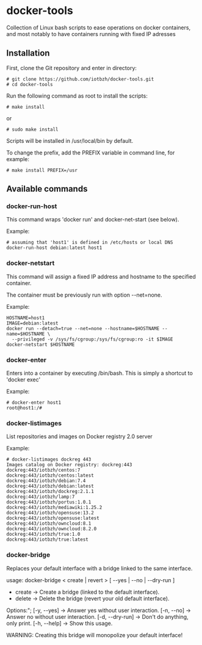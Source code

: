 # docker-tools
Collection of Linux bash scripts to ease operations on docker containers, and most notably to have containers running with fixed IP adresses

## Installation

First, clone the Git repository and enter in directory:
```
# git clone https://github.com/iotbzh/docker-tools.git
# cd docker-tools
```

Run the following command as root to install the scripts:
```
# make install
```
or
```
# sudo make install
```

Scripts will be installed in /usr/local/bin by default. 

To change the prefix, add the PREFIX variable in command line, for example:
```
# make install PREFIX=/usr
```

## Available commands

### docker-run-host
This command wraps 'docker run' and docker-net-start (see below).

Example:
```
# assuming that 'host1' is defined in /etc/hosts or local DNS
docker-run-host debian:latest host1
```

### docker-netstart
This command will assign a fixed IP address and hostname to the specified container. 

The container must be previously run with option --net=none.

Example:
```
HOSTNAME=host1
IMAGE=debian:latest
docker run --detach=true --net=none --hostname=$HOSTNAME --name=$HOSTNAME \
  --privileged -v /sys/fs/cgroup:/sys/fs/cgroup:ro -it $IMAGE
docker-netstart $HOSTNAME
```

### docker-enter
Enters into a container by executing /bin/bash. This is simply a shortcut to 'docker exec'

Example:
```
# docker-enter host1
root@host1:/#
```

### docker-listimages
List repositories and images on Docker registry 2.0 server

Example:
```
# docker-listimages dockreg 443
Images catalog on Docker registry: dockreg:443
dockreg:443/iotbzh/centos:7
dockreg:443/iotbzh/centos:latest
dockreg:443/iotbzh/debian:7.4
dockreg:443/iotbzh/debian:latest
dockreg:443/iotbzh/dockreg:2.1.1
dockreg:443/iotbzh/lamp:7
dockreg:443/iotbzh/portus:1.0.1
dockreg:443/iotbzh/mediawiki:1.25.2
dockreg:443/iotbzh/opensuse:13.2
dockreg:443/iotbzh/opensuse:latest
dockreg:443/iotbzh/owncloud:8.1
dockreg:443/iotbzh/owncloud:8.2.0
dockreg:443/iotbzh/true:1.0
dockreg:443/iotbzh/true:latest
```

### docker-bridge

Replaces your default interface with a bridge linked to the same interface.

usage: docker-bridge < create | revert > [ --yes | --no | --dry-run ]

- create -> Create a bridge (linked to the default interface).
- delete -> Delete the bridge (revert your old default interface).

Options:";
    [-y, --yes]                     -> Answer yes without user interaction.
    [-n, --no]                      -> Answer no without user interaction.
    [-d, --dry-run]                 -> Don't do anything, only print.
    [-h, --help]                    -> Show this usage.

WARNING: Creating this bridge will monopolize your default interface!